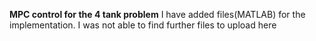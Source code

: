 **MPC control for the 4 tank problem**
I have added  files(MATLAB) for the implementation. I was not able to find further files to upload here
